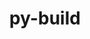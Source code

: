 ---
title: "py-build"
layout: cache
categories: [package, develop-2024-03-24]
meta: {"versions": ["1.0.3"], "compilers": ["gcc@=11.4.0"], "oss": ["ubuntu22.04"], "platforms": ["linux"], "targets": ["neoverse_v1", "neoverse_v2", "x86_64_v3"], "stacks": ["e4s", "e4s-neoverse-v2", "e4s-neoverse_v1", "ml-linux-x86_64-cpu", "ml-linux-x86_64-cuda", "ml-linux-x86_64-rocm", "root"], "num_specs": 4, "num_specs_by_stack": {"root": 4, "e4s-neoverse_v1": 1, "e4s-neoverse-v2": 1, "ml-linux-x86_64-cpu": 1, "ml-linux-x86_64-cuda": 1, "ml-linux-x86_64-rocm": 1, "e4s": 1}}
spec_details: [{"hash": "kbl4xaeja7fn4z3sofa6wxkci6giihxs", "compiler": "gcc@=11.4.0", "versions": ["1.0.3"], "os": "ubuntu22.04", "platform": "linux", "target": "neoverse_v1", "variants": ["build_system=python_pip", "~virtualenv"], "stacks": ["root", "e4s-neoverse_v1"], "size": "-", "tarball": "https://binaries.spack.io/releases/develop-2024-03-24/build_cache/linux-ubuntu22.04-neoverse_v1/gcc-11.4.0/py-build-1.0.3/linux-ubuntu22.04-neoverse_v1-gcc-11.4.0-py-build-1.0.3-kbl4xaeja7fn4z3sofa6wxkci6giihxs.spack"}, {"hash": "hjdvn2c6sadqqtxtcben63fvxgz2dbnn", "compiler": "gcc@=11.4.0", "versions": ["1.0.3"], "os": "ubuntu22.04", "platform": "linux", "target": "neoverse_v2", "variants": ["build_system=python_pip", "~virtualenv"], "stacks": ["root", "e4s-neoverse-v2"], "size": "-", "tarball": "https://binaries.spack.io/releases/develop-2024-03-24/build_cache/linux-ubuntu22.04-neoverse_v2/gcc-11.4.0/py-build-1.0.3/linux-ubuntu22.04-neoverse_v2-gcc-11.4.0-py-build-1.0.3-hjdvn2c6sadqqtxtcben63fvxgz2dbnn.spack"}, {"hash": "ansuzip7ltc26aw7bormzlxwh6hbwafe", "compiler": "gcc@=11.4.0", "versions": ["1.0.3"], "os": "ubuntu22.04", "platform": "linux", "target": "x86_64_v3", "variants": ["build_system=python_pip", "~virtualenv"], "stacks": ["ml-linux-x86_64-cpu", "ml-linux-x86_64-cuda", "root", "ml-linux-x86_64-rocm"], "size": "-", "tarball": "https://binaries.spack.io/releases/develop-2024-03-24/build_cache/linux-ubuntu22.04-x86_64_v3/gcc-11.4.0/py-build-1.0.3/linux-ubuntu22.04-x86_64_v3-gcc-11.4.0-py-build-1.0.3-ansuzip7ltc26aw7bormzlxwh6hbwafe.spack"}, {"hash": "jdfucmg34oafgl2vza3trbqm7fvsa22i", "compiler": "gcc@=11.4.0", "versions": ["1.0.3"], "os": "ubuntu22.04", "platform": "linux", "target": "x86_64_v3", "variants": ["build_system=python_pip", "~virtualenv"], "stacks": ["root", "e4s"], "size": "-", "tarball": "https://binaries.spack.io/releases/develop-2024-03-24/build_cache/linux-ubuntu22.04-x86_64_v3/gcc-11.4.0/py-build-1.0.3/linux-ubuntu22.04-x86_64_v3-gcc-11.4.0-py-build-1.0.3-jdfucmg34oafgl2vza3trbqm7fvsa22i.spack"}]
---